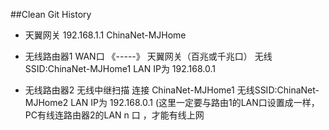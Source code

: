 ##Clean Git History

* 天翼网关 192.168.1.1      ChinaNet-MJHome

* 无线路由器1  WAN口   《-----》 天翼网关（百兆或千兆口）  无线SSID:ChinaNet-MJHome1
				LAN IP为 192.168.0.1
				
	

* 无线路由器2  无线中继扫描 连接  ChinaNet-MJHome1         无线SSID:ChinaNet-MJHome2
				LAN IP为 192.168.0.1   (这里一定要与路由1的LAN口设置成一样，PC有线连路由器2的LAN n 口 ，才能有线上网


